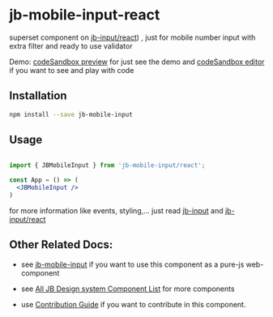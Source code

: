 # jb-mobile-input-react

superset component on  [jb-input/react](https://github.com/javadbat/jb-input/tree/main/react)) , just for mobile number input with extra filter and ready to use validator

 Demo: [codeSandbox preview](https://3f63dj.csb.app/samples/jb-mobile-input) for just see the demo and [codeSandbox editor](https://codesandbox.io/p/sandbox/jb-design-system-3f63dj?file=%2Fsrc%2Fsamples%2FJBMobileInput.tsx) if you want to see and play with code

## Installation
```bash
npm install --save jb-mobile-input
```

## Usage

```jsx

import { JBMobileInput } from 'jb-mobile-input/react';

const App = () => (
  <JBMobileInput />
)

```
for more information like events, styling,... just read [jb-input](https://github.com/javadbat/jb-input) and [jb-input/react](https://github.com/javadbat/jb-input/tree/main/react)

## Other Related Docs:

- see [jb-mobile-input](https://github.com/javadbat/jb-mobile-input) if you want to use this component as a pure-js web-component

- see [All JB Design system Component List](https://github.com/javadbat/design-system/blob/master/docs/component-list.md) for more components

- use [Contribution Guide](https://github.com/javadbat/design-system/blob/master/docs/contribution-guide.md) if you want to contribute in this component.

